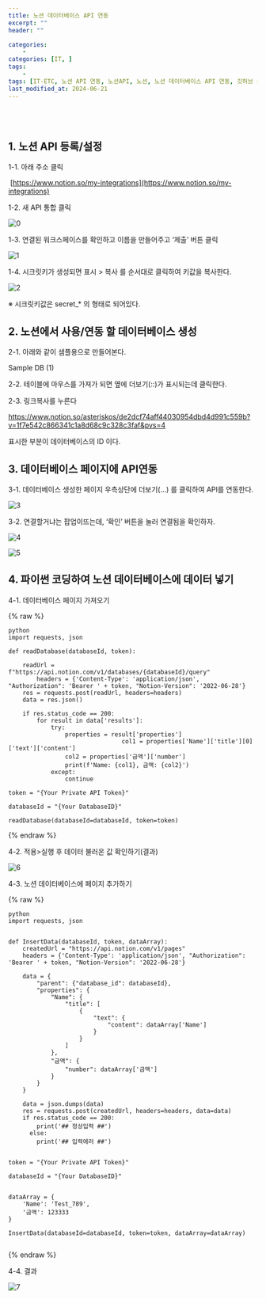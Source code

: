 ```yaml
---
title: 노션 데이터베이스 API 연동
excerpt: ""
header: ""

categories:
    - 
categories: [IT, ]
tags:
    - 
tags: [IT-ETC, 노션 API 연동, 노션API, 노션, 노션 데이터베이스 API 연동, 깃허브 블로그, 깃허브블로그, ]
last_modified_at: 2024-06-21
---
```

<br><br>


## 1. 노션 API 등록/설정


1-1. 아래 주소 클릭


 [https://www.notion.so/my-integrations](https://www.notion.so/my-integrations)


1-2. 새 API 통합 클릭


![0](/assets/img/2024-06-21-노션-데이터베이스-API-연동.md/0.png)


1-3. 연결된 워크스페이스를 확인하고 이름을 만들어주고 ‘제출’ 버튼 클릭


![1](/assets/img/2024-06-21-노션-데이터베이스-API-연동.md/1.png)


1-4. 시크릿키가 생성되면 표시 > 복사 를 순서대로 클릭하여 키값을 복사한다.


![2](/assets/img/2024-06-21-노션-데이터베이스-API-연동.md/2.png)


※ 시크릿키값은 secret_* 의 형태로 되어있다.


 



## 2. 노션에서 사용/연동 할 데이터베이스 생성


2-1. 아래와 같이 샘플용으로 만들어본다.


Sample DB (1)


2-2. 테이블에 마우스를 가져가 되면 옆에 더보기(::)가 표시되는데 클릭한다.


2-3. 링크복사를 누른다


https://www.notion.so/asteriskos/de2dcf74aff44030954dbd4d991c559b?v=1f7e542c866341c1a8d68c9c328c3faf&pvs=4


표시한 부분이 데이터베이스의 ID 이다. 



## 3. 데이터베이스 페이지에 API연동


3-1. 데이터베이스 생성한 페이지 우측상단에  더보기(…) 를 클릭하여 API를 연동한다.


![3](/assets/img/2024-06-21-노션-데이터베이스-API-연동.md/3.png)


3-2. 연결할거냐는 팝업이뜨는데, ‘확인’ 버튼을 눌러 연결됨을 확인하자.


![4](/assets/img/2024-06-21-노션-데이터베이스-API-연동.md/4.png)


![5](/assets/img/2024-06-21-노션-데이터베이스-API-연동.md/5.png)



## 4. 파이썬 코딩하여 노션 데이터베이스에 데이터 넣기


4-1. 데이터베이스 페이지 가져오기


{% raw %}
```
python
import requests, json

def readDatabase(databaseId, token):
    
    readUrl = f"https://api.notion.com/v1/databases/{databaseId}/query"
		headers = {'Content-Type': 'application/json', "Authorization": 'Bearer ' + token, "Notion-Version": '2022-06-28'}
    res = requests.post(readUrl, headers=headers)
    data = res.json()
 
    if res.status_code == 200:
        for result in data['results']:
            try:
                properties = result['properties']
								col1 = properties['Name']['title'][0]['text']['content']
                col2 = properties['금액']['number']
                print(f'Name: {col1}, 금액: {col2}')
            except:
                continue
        
token = "{Your Private API Token}"

databaseId = "{Your DatabaseID}"

readDatabase(databaseId=databaseId, token=token)

```
{% endraw %}


4-2. 적용>실행 후 데이터 불러온 값 확인하기(결과)


![6](/assets/img/2024-06-21-노션-데이터베이스-API-연동.md/6.png)


4-3. 노션 데이터베이스에 페이지 추가하기


{% raw %}
```
python
import requests, json


def InsertData(databaseId, token, dataArray):
    createdUrl = "https://api.notion.com/v1/pages"
    headers = {'Content-Type': 'application/json', "Authorization": 'Bearer ' + token, "Notion-Version": '2022-06-28'}

    data = {
        "parent": {"database_id": databaseId},
        "properties": {
            "Name": {
                "title": [
                    {
                        "text": {
                            "content": dataArray['Name']
                        }
                    }
                ]
            },
            "금액": {
                "number": dataArray['금액']
            }
        }
    }

    data = json.dumps(data)
    res = requests.post(createdUrl, headers=headers, data=data)
    if res.status_code == 200:
	    print('## 정상입력 ##')
	  else:
	    print('## 입력에러 ##')	  


token = "{Your Private API Token}"

databaseId = "{Your DatabaseID}"


dataArray = {
    'Name': 'Test_789',
    '금액': 123333
}

InsertData(databaseId=databaseId, token=token, dataArray=dataArray)


```
{% endraw %}


4-4. 결과 


![7](/assets/img/2024-06-21-노션-데이터베이스-API-연동.md/7.png)

